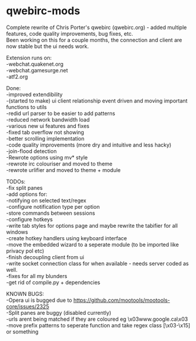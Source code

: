 qwebirc-mods  
=============  

Complete rewrite of Chris Porter's qwebirc (qwebirc.org) - added multiple features, code quality improvements, bug fixes, etc.  
Been working on this for a couple months, the connection and client are now stable but the ui needs work.  
  
Extension runs on:  
    -webchat.quakenet.org  
    -webchat.gamesurge.net  
    -atf2.org  
  
  
Done:  
-improved extendibility  
	-(started to make) ui client relationship event driven and moving important functions to utils  
    	-redid url parser to be easier to add patterns  
        -reduced network bandwidth load  
    -various new ui features and fixes  
	-fixed tab overflow not showing  
    	-better scrolling implementation  
        -code quality improvements (more dry and intuitive and less hacky)  
    -join-flood detection   
    -Rewrote options using mv* style  
-rewrote irc colouriser and moved to theme  
-rewrote urlifier and moved to theme + module  
  
  
TODOs:  
-fix split panes   
-add options for:  
    -notifying on selected text/regex  
        -configure notification type per option  
        -store commands between sessions  
        -configure hotkeys  
        -write tab styles for options page and maybe rewrite the tabifier for all windows  
-create hotkey handlers using keyboard interface  
-move the embedded wizard to a seperate module (to be imported like privacy pol etc)  
-finish decoupling client from ui  
-write socket connection class for when available - needs server coded as well.  
-fixes for all my blunders  
-get rid of compile.py + dependencies  
  
  
KNOWN BUGS:  
-Opera ui is bugged due to https://github.com/mootools/mootools-core/issues/2325  
-Split panes are buggy (disabled currently)  
-urls arent being matched if they are coloured eg \x03www.google.ca\x03  
    -move prefix patterns to seperate function and take regex class [\x03-\x15] or something  
